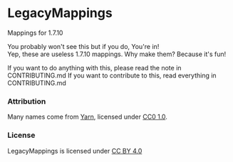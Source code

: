 # LegacyMappings
Mappings for 1.7.10

You probably won't see this but if you do, You're in!  
Yep, these are useless 1.7.10 mappings. Why make them? Because it's fun!

If you want to do anything with this, please read the note in CONTRIBUTING.md
If you want to contribute to this, read everything in CONTRIBUTING.md

### Attribution
Many names come from [Yarn](https://github.com/FabricMC/yarn), licensed under [CC0 1.0](https://creativecommons.org/publicdomain/zero/1.0/).

### License
LegacyMappings is licensed under [CC BY 4.0](https://creativecommons.org/licenses/by/4.0/)
